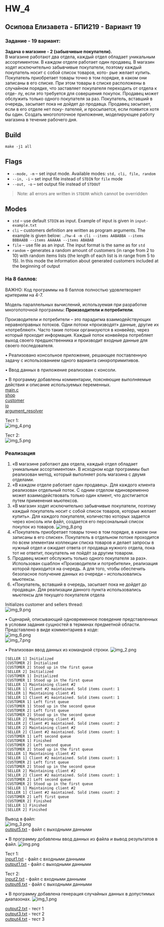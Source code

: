# HW_4
## Осипова Елизавета - БПИ219 - Вариант 19

### Задание - 19 вариант:
<b>Задача о магазине - 2 (забывчивые покупатели).</b> <br>
В магазине работают два отдела, каждый отдел обладает уникальным ассортиментом. В каждом отделе работает один продавец. В магазин ходят исключительно забывчивые покупатели, поэтому каждый покупатель носит с собой список товаров, кото- рые желает купить. Покупатель приобретает товары точно в том порядке, в каком они записаны в его списке. При этом товары в списке расположены в случайном порядке, что заставляет покупателя переходить от отдела к отде- лу, если это требуется для совершения покупок. Продавец может обслужить только одного покупателя за раз. Покупатель, вставший в очередь, засыпает пока не дойдет до продавца. Продавец засыпает, если в его отделе нет поку- пателей, и просыпается, если появится хотя бы один. Создать многопоточное приложение, моделирующее работу магазина в течение рабочего дня.

## Build

`make -j1 all`

## Flags

- `--mode, -m` – set input mode. Available modes: `std, cli, file, random`
- `--in, -i` – set input file instead of `STDIN` for `file` mode
- `--out, -o` – set output file instead of `STDOUT`

> Note: all errors are written in `STDERR` which cannot be overridden

## Modes

- `std` – use default `STDIN` as input. Example of input is given in `input-example.txt`
- `cli` – customers definition are written as program arguments. The example is given below: `./hw-4 -m cli --items AABABBA --items BBBAABB --items AAAAAA --items ABABAB`
- `file` – use file as an input. The input format is the same as for `std`
- `random` – generates a random amount of customers (in range from 2 to 10) with random items lists (the length of each list is in range from 5 to 15). In this mode the information about generated customers included at the beginning of output



### На 8 баллов:

ВАЖНО: Код программы на 8 баллов полностью удовлетворяет критериям на 4-7.

Модель параллельных вычислений, используемая при разработке многопоточной программы: <b>Производители и потребители</b>. 

Производители и потребители – это парадигма взаимодействующих неравноправных потоков. Одни потоки «производят» данные, другие их «потребляют». Часто такие потоки организуются в конвейер, через который проходит информация. Каждый поток конвейера потребляет выход своего предшественника и производит входные данные для своего последователя.


• Реализовано консольное приложение, решающее поставленную задачу с использованием одного варианта синхропримитивов.<br>

• Ввод данных в приложение реализован с консоли. <br>

• В программу добавлены комментарии, поясняющие выполняемые действия и описание используемых переменных.<br>
[main.c](main.c) <br>
[shop](shop) <br>
[customer](customer) <br>
[io](io) <br>
[argument_resolver](argument_resolver) <br>


Тест 1:<br>
![img_4.png](img_4.png)

Тест 2:<br>
![img_5.png](img_5.png)

### Реализация
1. «В магазине работают два отдела, каждый отдел обладает уникальным ассортиментом». 
В исходном коде программы был реализован метод, который выполняет роль магазина с двумя отделами. 
2. «В каждом отделе работает один продавец». 
Для каждого клиента реализован отдельный поток. С одним отделом единовременно может взаимодействовать только один клиент, что достигается путем применения мьютексов.
3. «В магазин ходят исключительно забывчивые покупатели, поэтому каждый покупатель носит с собой список товаров, которые желает купить». 
Для каждого покупателя, количество которых задается через консоль или файл, создается его персональный список покупок из товаров.
![img_8.png](img_8.png)
4. «Покупатель приобретает товары точно в том порядке, в каком они записаны в его списке».
   Покупатель в отдельном потоке проходится по всем элементам коллекции списка товаров и делает запросы в нужный отдел и ожидает ответа от продавца нужного отдела, пока тот не ответит, покупатель не пойдёт за другим товаром.
5. Продавец может обслужить только одного покупателя за раз». 
Использован сшаблон «Производители и потребители», реализация которой приходится на очередь. А для того, чтобы обеспечить безопасное получение данных из очереди – использовались мьютексы.
6. «Покупатель, вставший в очередь, засыпает пока не дойдет до продавца». Для реализации данного пункта использовались мьютексы для текущего покупателя отдела

Initializes customer and sellers thread:<br>
![img_9.png](img_9.png)


• Сценарий, описывающий одновременное поведение представленных в условии задания сущностей в терминах предметной области.
Представлено в виде комментариев в коде:<br>
![img_6.png](img_6.png)<br>
![img_7.png](img_7.png)<br>


• Реализован ввод данных из командной строки.
![img_2.png](img_2.png)
```
[SELLER 1] Initialized
[CUSTOMER 2] Initialized
[CUSTOMER 2] Stood up in the first queue
[SELLER 2] Initialized
[CUSTOMER 1] Initialized
[CUSTOMER 1] Stood up in the first queue
[SELLER 1] Maintaining client #2
[SELLER 1] Client #2 maintained. Sold items count: 1
[SELLER 1] Maintaining client #1
[SELLER 1] Client #1 maintained. Sold items count: 1
[CUSTOMER 1] Left first queue
[CUSTOMER 1] Stood up in the second queue
[CUSTOMER 2] Left first queue
[CUSTOMER 2] Stood up in the second queue
[SELLER 2] Maintaining client #1
[SELLER 2] Client #1 maintained. Sold items count: 2
[SELLER 2] Maintaining client #2
[SELLER 2] Client #2 maintained. Sold items count: 1
[CUSTOMER 1] Left second queue
[CUSTOMER 1] Finished
[CUSTOMER 2] Left second queue
[CUSTOMER 2] Stood up in the first queue
[SELLER 1] Maintaining client #2
[SELLER 1] Client #2 maintained. Sold items count: 1
[CUSTOMER 2] Left first queue
[CUSTOMER 2] Stood up in the second queue
[SELLER 2] Maintaining client #2
[SELLER 2] Client #2 maintained. Sold items count: 1
[CUSTOMER 2] Left second queue
[CUSTOMER 2] Stood up in the first queue
[SELLER 1] Maintaining client #2
[SELLER 1] Client #2 maintained. Sold items count: 2
[CUSTOMER 2] Left first queue
[CUSTOMER 2] Finished
[SELLER 1] Finished
[SELLER 2] Finished
```

Вывод в файл:<br>
![img_3.png](img_3.png)<br>
[output5.txt](output5.txt) - файл с выходными данными

• В программу добавлены ввод данных из файла и вывод результатов в файл.
![img.png](img.png)

Тест 1: <br>
[input1.txt](input1.txt) - файл с входными данными<br>
[output1.txt](output1.txt) - файл с выходными данными 

Тест 2: <br>
[input2.txt](input2.txt) - файл с входными данными<br>
[output6.txt](output6.txt) - файл с выходными данными

• В программу добавлена генерация случайных данных в допустимых диапазонах.
![img_1.png](img_1.png)

[output2.txt](output2.txt) - тест 1 <br>
[output3.txt](output3.txt) - тест 2 <br>
[output4.txt](output4.txt) - тест 3 <br>















